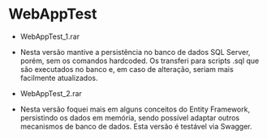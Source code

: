 # WebAppTest

* WebAppTest_1.rar 
- Nesta versão mantive a persistência no banco de dados SQL Server, porém, sem os comandos hardcoded. Os transferi para scripts .sql que são executados no banco e, em caso de alteração, seriam mais facilmente atualizados. 

* WebAppTest_2.rar
- Nesta versão foquei mais em alguns conceitos do Entity Framework, persistindo os dados em memória, sendo possível adaptar outros mecanismos de banco de dados. Esta versão é testável via Swagger.
